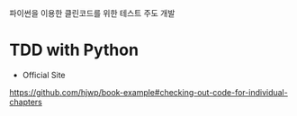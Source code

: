 파이썬을 이용한
클린코드를 위한 테스트 주도 개발
# TDD with Python

* Official Site

https://github.com/hjwp/book-example#checking-out-code-for-individual-chapters

